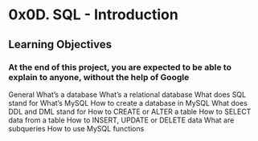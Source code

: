 # 0x0D. SQL - Introduction

## Learning Objectives

### At the end of this project, you are expected to be able to explain to anyone, without the help of Google

General
What’s a database
What’s a relational database
What does SQL stand for
What’s MySQL
How to create a database in MySQL
What does DDL and DML stand for
How to CREATE or ALTER a table
How to SELECT data from a table
How to INSERT, UPDATE or DELETE data
What are subqueries
How to use MySQL functions
